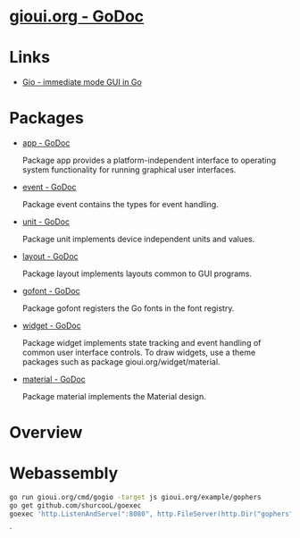 # [gioui.org - GoDoc](https://godoc.org/gioui.org)

# Links

* [Gio - immediate mode GUI in Go](https://gioui.org/)

# Packages

* [app - GoDoc](https://godoc.org/gioui.org/app)

  Package app provides a platform-independent interface to operating system
  functionality for running graphical user interfaces. 

* [event - GoDoc](https://godoc.org/gioui.org/io/event)

  Package event contains the types for event handling. 

* [unit - GoDoc](https://godoc.org/gioui.org/unit)

  Package unit implements device independent units and values. 

* [layout - GoDoc](https://godoc.org/gioui.org/layout)

  Package layout implements layouts common to GUI programs. 

* [gofont - GoDoc](https://godoc.org/gioui.org/font/gofont)

  Package gofont registers the Go fonts in the font registry. 

* [widget - GoDoc](https://godoc.org/gioui.org/widget)

  Package widget implements state tracking and event handling of common user
  interface controls. To draw widgets, use a theme packages such as package
  gioui.org/widget/material.

* [material - GoDoc](https://godoc.org/gioui.org/widget/material)

  Package material implements the Material design.

# Overview

# Webassembly

```sh
go run gioui.org/cmd/gogio -target js gioui.org/example/gophers
go get github.com/shurcooL/goexec
goexec 'http.ListenAndServe(":8080", http.FileServer(http.Dir("gophers")))'
```
`
